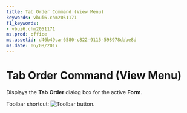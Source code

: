 ```yaml
---
title: Tab Order Command (View Menu)
keywords: vbui6.chm2051171
f1_keywords:
- vbui6.chm2051171
ms.prod: office
ms.assetid: d46b49ca-6580-c822-9115-598978dabe8d
ms.date: 06/08/2017
---
```



# Tab Order Command (View Menu)

Displays the  **Tab** **Order** dialog box for the active **Form**.

Toolbar shortcut: 
![Toolbar button](images/tbr_tbod_ZA01201754.gif).

